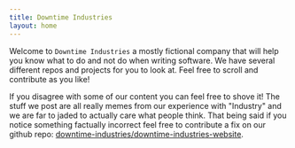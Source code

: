 ```yaml
---
title: Downtime Industries
layout: home
---
```


Welcome to `Downtime Industries` a mostly fictional company that will help you know what to do and not do when writing software. We have several different repos and projects for you to look at. Feel free to scroll and contribute as you like!

If you disagree with some of our content you can feel free to shove it! The stuff we post are all really memes from our experience with "Industry" and we are far to jaded to actually care what people think. That being said if you notice something factually incorrect feel free to contribute a fix on our github repo: [downtime-industries/downtime-industries-website](https://github.com/downtime-industries/downtime-industries-website). 